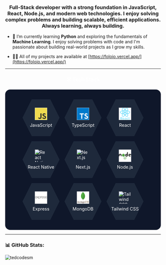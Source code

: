 <h3 align="center"> Full-Stack developer with a strong foundation in JavaScript, React, Node.js, and modern web technologies. I enjoy solving complex problems and building scalable, efficient applications. Always learning, always building.</h3>

- 🌱 I’m currently learning **Python** and exploring the fundamentals of **Machine Learning**. I enjoy solving problems with code and I'm passionate about building real-world projects as I grow my skills.

- 👨‍💻 All of my projects are available at [https://foloio.vercel.app/](https://foloio.vercel.app/)



---

<style>
  .tech-stack {
    display: flex;
    flex-wrap: wrap;
    gap: 1rem;
    justify-content: center;
    background: #0f172a; /* Navy dark background */
    padding: 2rem;
    border-radius: 1rem;
  }

  .tech-item {
    background: #1e293b;
    color: #fff;
    width: 120px;
    height: 120px;
    display: flex;
    flex-direction: column;
    align-items: center;
    justify-content: center;
    clip-path: polygon(25% 0%, 75% 0%, 100% 50%, 75% 100%, 25% 100%, 0% 50%);
    transition: transform 0.3s ease, background 0.3s ease;
  }

  .tech-item:hover {
    transform: scale(1.1);
    background: #334155;
  }

  .tech-item img {
    width: 40px;
    height: 40px;
    margin-bottom: 0.5rem;
  }

  .tech-item span {
    font-size: 0.9rem;
    text-align: center;
  }
</style>

<h3 style="text-align: center; color: white;">🛠 Tech Stack</h3>

<div class="tech-stack">
  <div class="tech-item">
    <img src="https://raw.githubusercontent.com/devicons/devicon/master/icons/javascript/javascript-original.svg" alt="JavaScript" />
    <span>JavaScript</span>
  </div>
  <div class="tech-item">
    <img src="https://raw.githubusercontent.com/devicons/devicon/master/icons/typescript/typescript-original.svg" alt="TypeScript" />
    <span>TypeScript</span>
  </div>
  <div class="tech-item">
    <img src="https://raw.githubusercontent.com/devicons/devicon/master/icons/react/react-original-wordmark.svg" alt="React" />
    <span>React</span>
  </div>
  <div class="tech-item">
    <img src="https://reactnative.dev/img/header_logo.svg" alt="React Native" />
    <span>React Native</span>
  </div>
  <div class="tech-item">
    <img src="https://cdn.worldvectorlogo.com/logos/nextjs-2.svg" alt="Next.js" />
    <span>Next.js</span>
  </div>
  <div class="tech-item">
    <img src="https://raw.githubusercontent.com/devicons/devicon/master/icons/nodejs/nodejs-original-wordmark.svg" alt="Node.js" />
    <span>Node.js</span>
  </div>
  <div class="tech-item">
    <img src="https://raw.githubusercontent.com/devicons/devicon/master/icons/express/express-original-wordmark.svg" alt="Express" />
    <span>Express</span>
  </div>
  <div class="tech-item">
    <img src="https://raw.githubusercontent.com/devicons/devicon/master/icons/mongodb/mongodb-original-wordmark.svg" alt="MongoDB" />
    <span>MongoDB</span>
  </div>
  <div class="tech-item">
    <img src="https://www.vectorlogo.zone/logos/tailwindcss/tailwindcss-icon.svg" alt="Tailwind CSS" />
    <span>Tailwind CSS</span>
  </div>
</div>





---

<h3>📊 GitHub Stats:</h3>

<p align="left">
  <img src="https://github-readme-stats.vercel.app/api/top-langs?username=tedcodesm&show_icons=true&locale=en&layout=compact" alt="tedcodesm" />
</p>
